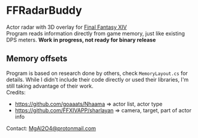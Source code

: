 # FFRadarBuddy
Actor radar with 3D overlay for [Final Fantasy XIV](https://www.finalfantasyxiv.com/)  
Program reads information directly from game memory, just like existing DPS meters. 
**Work in progress, not ready for binary release**

## Memory offsets
Program is based on research done by others, check `MemoryLayout.cs` for details. While I didn't include their code directly or used their libraries, I'm still taking advantage of their work.  
Credits:  
- https://github.com/goaaats/Nhaama => actor list, actor type 
- https://github.com/FFXIVAPP/sharlayan => camera, target, part of actor info

Contact: MgAl2O4@protonmail.com